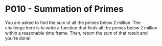 # P010 - Summation of Primes
You are asked to find the sum of all the primes below 2 million.
The challenge here is to write a function that finds all the primes below 2 million within a reasonable time frame.
Then, return the sum of that result and you're done!
